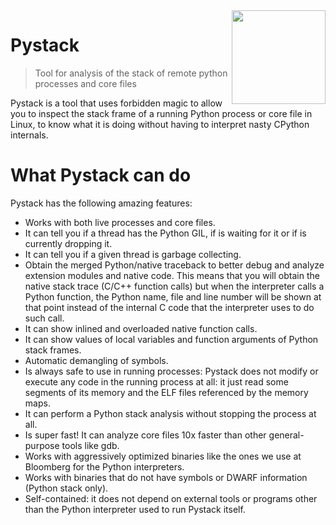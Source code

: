 <img src="" align="right" height="150" width="150"/>

# Pystack

> Tool for analysis of the stack of remote python processes and core files

Pystack is a tool that uses forbidden magic to allow you to inspect the stack frame of a running
Python process or core file in Linux, to know what it is doing without having to interpret nasty
CPython internals.

# What Pystack can do

Pystack has the following amazing features:

- Works with both live processes and core files.
- It can tell you if a thread has the Python GIL, if is waiting for it or if is currently dropping
  it.
- It can tell you if a given thread is garbage collecting.
- Obtain the merged Python/native traceback to better debug and analyze extension modules and
  native code. This means that you will obtain the native stack trace (C/C++ function calls) but
  when the interpreter calls a Python function, the Python name, file and line number will be shown
  at that point instead of the internal C code that the interpreter uses to do such call.
- It can show inlined and overloaded native function calls.
- It can show values of local variables and function arguments of Python stack frames.
- Automatic demangling of symbols.
- Is always safe to use in running processes: Pystack does not modify or execute any code in the
  running process at all: it just read some segments of its memory and the ELF files referenced by
  the memory maps.
- It can perform a Python stack analysis without stopping the process at all.
- Is super fast! It can analyze core files 10x faster than other general-purpose tools like gdb.
- Works with aggressively optimized binaries like the ones we use at Bloomberg for the Python
  interpreters.
- Works with binaries that do not have symbols or DWARF information (Python stack only).
- Self-contained: it does not depend on external tools or programs other than the Python
  interpreter used to run Pystack itself.
